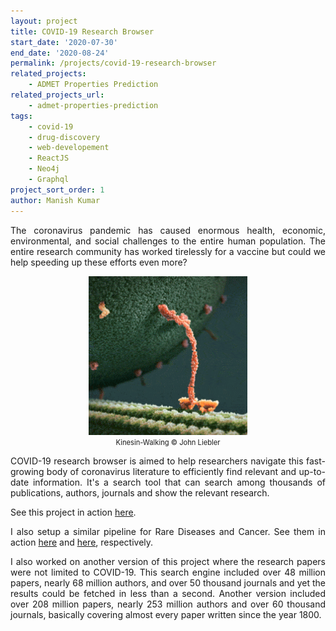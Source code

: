 ```yaml
---
layout: project
title: COVID-19 Research Browser
start_date: '2020-07-30'
end_date: '2020-08-24'
permalink: /projects/covid-19-research-browser
related_projects: 
    - ADMET Properties Prediction
related_projects_url: 
    - admet-properties-prediction
tags: 
    - covid-19
    - drug-discovery
    - web-developement
    - ReactJS
    - Neo4j
    - Graphql
project_sort_order: 1
author: Manish Kumar
---
```


<p style="text-align: justify">The coronavirus pandemic has caused enormous health, economic, environmental, and social challenges to the entire human population. The entire research community has worked tirelessly for a vaccine but could we help speeding up these efforts even more?</p>

<figure>
    <img src="/assets/img/corona-virus.gif"
         style="display: block; margin-left: auto; margin-right: auto; width: 60%; margin-bottom: 0.3rem"
         alt=""/>
         <figcaption style="text-align: center; margin-top: 0; font-size: 0.7rem">Kinesin-Walking © John Liebler</figcaption>
</figure>

<p style="text-align: justify">COVID-19 research browser is aimed to help researchers navigate this fast-growing body of coronavirus literature to efficiently find relevant and up-to-date information. It's a search tool that can search among thousands of publications, authors, journals and show the relevant research.</p>

<p style="text-align: justify">See this project in action <a href="https://covid.hub.aganitha.ai/research" target="_blank">here</a>.</p>

<p style="text-align: justify">I also setup a similar pipeline for Rare Diseases and Cancer. See them in action <a href="https://rdhub.hub.aganitha.ai/research" target="_blank">here</a> and <a href="https://oncology-gu.hpc.aganitha.ai/research-browser" target="_blank">here</a>, respectively.</p>

<p style="text-align: justify">I also worked on another version of this project where the research papers were not limited to COVID-19. This search engine included over 48 million papers, nearly 68 million authors, and over 50 thousand journals and yet the results could be fetched in less than a second. Another version included over 208 million papers, nearly 253 million authors and over 60 thousand journals, basically covering almost every paper written since the year 1800.</p>

